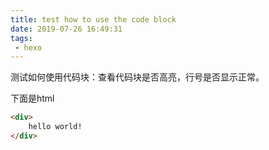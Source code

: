 ```yaml
---
title: test how to use the code block
date: 2019-07-26 16:49:31
tags:
 - hexo
---
```


测试如何使用代码块：查看代码块是否高亮，行号是否显示正常。

<!-- more -->

下面是html

```html
<div>
    hello world!
</div>
```

